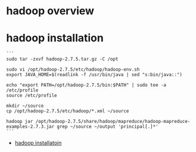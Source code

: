 # hadoop overview

# hadoop installation

    ```
    sudo tar -zxvf hadoop-2.7.5.tar.gz -C /opt
    
    sudo vi /opt/hadoop-2.7.5/etc/hadoop/hadoop-env.sh
    export JAVA_HOME=$(readlink -f /usr/bin/java | sed "s:bin/java::")
    
    echo "export PATH=/opt/hadoop-2.7.5/bin:$PATH" | sudo tee -a /etc/profile
    source /etc/profile
    
    mkdir ~/source
    cp /opt/hadoop-2.7.5/etc/hadoop/*.xml ~/source
    
    hadoop jar /opt/hadoop-2.7.5/share/hadoop/mapreduce/hadoop-mapreduce-examples-2.7.3.jar grep ~/source ~/output 'principal[.]*'
    ```

  - [hadoop installatoin](https://www.vultr.com/docs/how-to-install-hadoop-in-stand-alone-mode-on-centos-7)